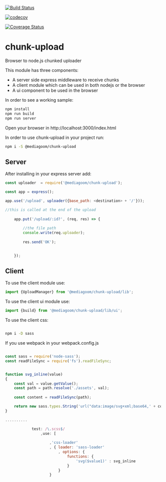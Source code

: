 [![Build Status](https://travis-ci.org/mediagoom/chunk-upload.svg?branch=master)](https://travis-ci.org/mediagoom/chunk-upload)

[![codecov](https://codecov.io/gh/mediagoom/chunk-upload/branch/master/graph/badge.svg)](https://codecov.io/gh/mediagoom/chunk-upload)

[![Coverage Status](https://coveralls.io/repos/github/mediagoom/chunk-upload/badge.svg?branch=master)](https://coveralls.io/github/mediagoom/chunk-upload?branch=master)

# chunk-upload

Browser to node.js chunked uploader

This module has three components:
- A server side express middleware to receive chunks
- A client module which can be used in both nodejs or the browser
- A ui component to be used in the browser


In order to see a working sample:

```javascript
npm install
npm run build
npm run server
```

Open your browser in http://localhost:3000/index.html

In order to use chunk-upload in your project run:

```bash
npm i -S @mediagoom/chunk-upload
```
## Server

After installing in your express server add:
```javascript
const uploader  = require('@mediagoom/chunk-upload');

const app = express();

app.use('/upload', uploader({base_path: <destination> + '/'}));

//this is called at the end of the upload
    
    app.put('/upload/:id?', (req, res) => {
    
        //the file path
        console.write(req.uploader);
        
        res.send('OK');

    
    });

```

## Client

To use the client module use:

```javascript
import {UploadManager} from '@mediagoom/chunk-upload/lib';
```

To use the client ui module use:

```javascript
import {build} from '@mediagoom/chunk-upload/lib/ui';


```

To use the client css:
```bash

npm i -D sass

```

If you use webpack in your webpack.config.js

```javascript

const sass = require('node-sass');
const readFileSync = require('fs').readFileSync;


function svg_inline(value)
{
    const val = value.getValue();
    const path = path.resolve('./assets', val);
    
    const content = readFileSync(path);

    return new sass.types.String('url("data:image/svg+xml;base64,' + content.toString('base64') + '")');
}

..........

            test: /\.scss$/
                ,use: [
                  
                    ,'css-loader'
                    , { loader: 'sass-loader'
                        , options: {
                            functions: {
                                'svg($value1)' : svg_inline
                            }
                        }
                    }

```
